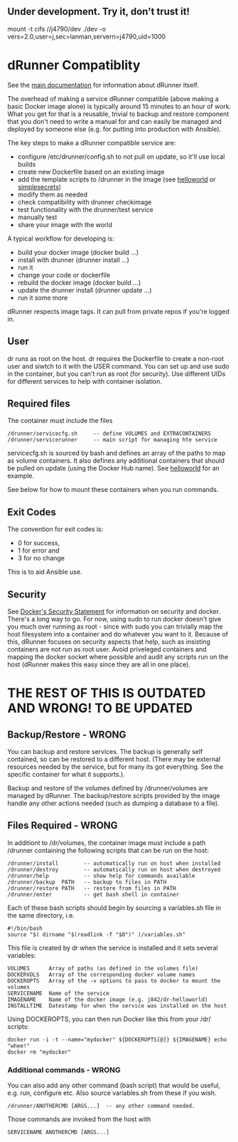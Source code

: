 ## Under development. Try it, don't trust it!


mount -t cifs //j4790/dev ./dev -o vers=2.0,user=j,sec=lanman,servern=j4790,uid=1000
 
# dRunner Compatiblity

See the [main documentation](https://github.com/j842/dRunner/blob/master/README.md) for information about dRunner itself.

The overhead of making a service dRunner compatible (above making a basic Docker image alone) is typically around 15 minutes to an
hour of work. What you get for that is a reusable, trivial to backup and restore component that you don't need to write a manual for and can easily be
managed and deployed by someone else (e.g. for putting into production with Ansible).

The key steps to make a dRunner compatible service are:
* configure /etc/drunner/config.sh to not pull on update, so it'll use local builds
* create new Dockerfile based on an existing image
* add the template scripts to /drunner in the image (see [helloworld](https://github.com/j842/drunner-helloworld) or [simplesecrets](https://github.com/j842/drunner-simplesecrets))
* modify them as needed
* check compatibility with drunner checkimage
* test functionality with the drunner/test service
* manually test
* share your image with the world

A typical workflow for developing is:
* build your docker image (docker build ...)
* install with drunner (drunner install ...)
* run it
* change your code or dockerfile
* rebuild the docker image (docker build ...)
* update the drunner install (drunner update ...)
* run it some more

dRunner respects image tags. It can pull from private repos if you're logged in.

## User

dr runs as root on the host.
dr requires the Dockerfile to create a non-root user and siwtch to it with the USER command. You
can set up and use sudo in the container, but you can't run as root (for security). Use different UIDs for
different services to help with container isolation.


## Required files

The container must include the files
```
/drunner/servicecfg.sh     -- define VOLUMES and EXTRACONTAINERS
/drunner/servicerunner     -- main script for managing hte service
```
servicecfg.sh is sourced by bash and defines an array of the paths to map as volume containers. It also
defines any additional containers that should be pulled on update (using the Docker Hub name).
See [helloworld](https://github.com/j842/dr-helloworld/blob/master/dr/servicecfg.sh) for an example.

See below for how to mount these containers when you run commands.


## Exit Codes

The convention for exit codes is:
* 0 for success,
* 1 for error and 
* 3 for no change 

This is to aid Ansible use.

## Security
See [Docker's Security Statement](https://docs.docker.com/engine/security/security) for information on security and docker.
There's a long way to go. For now, using sudo to run docker doesn't give you much over running as root - since with sudo you can
trivially map the host filesystem into a container and do whatever you want to it. Because of this, dRunner focuses
on security aspects that help, such as insisting containers are not run as root user. Avoid priveleged containers and
mapping the docker socket where possible and audit any scripts run on the host (dRunner makes this easy since they are all in one place).







# THE REST OF THIS IS OUTDATED AND WRONG! TO BE UPDATED


## Backup/Restore - WRONG
You can backup and restore services. The backup is generally self contained, so can be restored to a different host.
(There may be external resources needed by the service, but for many its got everything. See the specific container for what it supports.).

Backup and restore of the volumes defined by /drunner/volumes are managed by dRunner. The backup/restore scripts provided by the image
handle any other actions needed (such as dumping a database to a file).

## Files Required - WRONG

In additiont to /dr/volumes, the container image must include a path /drunner containing the following scripts that can be run on the host:
```
/drunner/install        -- automatically run on host when installed
/drunner/destroy        -- automatically run on host when destroyed
/drunner/help           -- show help for commands available
/drunner/backup  PATH   -- backup to files in PATH
/drunner/restore PATH   -- restore from files in PATH
/drunner/enter          -- get bash shell in container
```

Each of these bash scripts should begin by sourcing a variables.sh file in the same directory, i.e.
```
#!/bin/bash
source "$( dirname "$(readlink -f "$0")" )/variables.sh"
```

This file is created by dr when the service is installed and it sets several variables:
```
VOLUMES      Array of paths (as defined in the volumes file)
DOCKERVOLS   Array of the corresponding docker volume names
DOCKEROPTS   Array of the -v options to pass to docker to mount the volumes
SERVICENAME  Name of the service
IMAGENAME    Name of the docker image (e.g. j842/dr-helloworld)
INSTALLTIME  Datestamp for when the service was installed on the host
```

Using DOCKEROPTS, you can then run Docker like this from your /dr/ scripts:
```
docker run -i -t --name="mydocker" ${DOCKEROPTS[@]} ${IMAGENAME} echo "whee!"
docker rm "mydocker"
```

### Additional commands - WRONG

You can also add any other command (bash script) that would be useful, e.g. run, configure etc.
Also source variables.sh from these if you wish.
```
/drunner/ANOTHERCMD [ARGS...]  -- any other command needed.
```

Those commands are invoked from the host with
```
SERVICENAME ANOTHERCMD [ARGS...]
```
